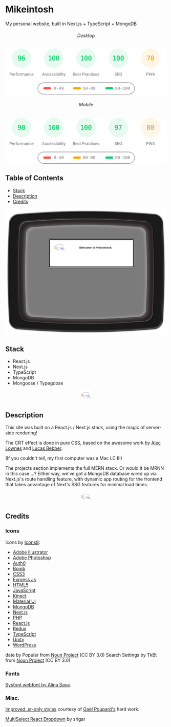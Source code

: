 # Mikeintosh

My personal website, built in Next.js + TypeScript + MongoDB

###### <center>Desktop</center>

![Lighthouse Desktop](lighthouse_results/desktop/pagespeed.svg)

###### <center>Mobile</center>
![Lighthouse Mobile](lighthouse_results/mobile/pagespeed.svg)

## Table of Contents

- [Stack](#stack)
- [Description](#description)
- [Credits](#credits)

![Welcome to Mikeintosh.](public/images/welcome-to-mikeintosh.png)

## Stack

- React.js
- Next.js
- TypeScript
- MongoDB
- Mongoose / Typegoose

<center>

![Just a throwback to those classic 90's Mac logos.](public/favicon-32x32.png)

</center>

## Description

This site was built on a React.js / Next.js stack, using the magic of server-side rendering!

The CRT effect is done in pure CSS, based on the awesome work by [Alec Lownes](http://aleclownes.com/2017/02/01/crt-display.html) and [Lucas Bebber](https://codepen.io/lbebber/pen/XJRdrV).

(If you couldn't tell, my first computer was a Mac LC III)

The projects section implements the full MERN stack. Or would it be MRNN in this case....? Either way, we've got a MongoDB database wired up via Next.js's route handling feature, with dynamic app routing for the frontend that takes advantage of Next's SSG features for minimal load times.

<center>

![Just a throwback to those classic 90's Mac logos.](public/favicon-32x32.png)

</center>

## Credits

### Icons

Icons by [Icons8](https://icons8.com):
- [Adobe Illustrator](https://icons8.com/icon/100522/adobe-illustrator)
- [Adobe Photoshop](https://icons8.com/icon/60629/adobe-photoshop)
- [Auth0](https://icons8.com/icon/Sx0c8V3R9jEJ/auth0-the-solution-you-need-for-web%2C-mobile%2C-iot%2C-and-internal-applications.)
- [Bomb](https://icons8.com/icon/80098/explosive)
- [CSS3](https://icons8.com/icon/38272/css3)
- [Express Js](https://icons8.com/icon/kg46nzoJrmTR/express-js)
- [HTML5](https://icons8.com/icon/23028/html-5)
- [JavaScript](https://icons8.com/icon/39854/javascript)
- [Kinect](https://icons8.com/icon/eKiffGnSJhqU/kinect)
- [Material Ui](https://icons8.com/icon/gFw7X5Tbl3ss/material-ui)
- [MongoDB](https://icons8.com/icon/74402/mongodb)
- [Next.js](https://icons8.com/icon/yUdJlcKanVbh/next.js)
- [PHP](https://icons8.com/icon/39856/php-logo)
- [React.js](https://icons8.com/icon/122637/react)
- [Redux](https://icons8.com/icon/A6r5yddU9uA0/redux)
- [TypeScript](https://icons8.com/icon/cHBUT9SmrD2V/typescript)
- [Unity](https://icons8.com/icon/39848/unity)
- [WordPress](https://icons8.com/icon/12510/wordpress)

date by Popular from [Noun Project](https://thenounproject.com/browse/icons/term/date/) (CC BY 3.0)
Search Settings by TkBt from [Noun Project](https://thenounproject.com/browse/icons/term/search-settings/) (CC BY 3.0)

### Fonts

[Sysfont webfont by Alina Sava](https://fontsarena.com/sysfont-by-alina-sava/).

### Misc.

[Improved .sr-only styles](https://gist.github.com/ffoodd/000b59f431e3e64e4ce1a24d5bb36034) courtesy of [Gaël Poupard's](https://gist.github.com/ffoodd) hard work.

[MultiSelect React Dropdown](https://github.com/srigar/multiselect-react-dropdown) by srigar